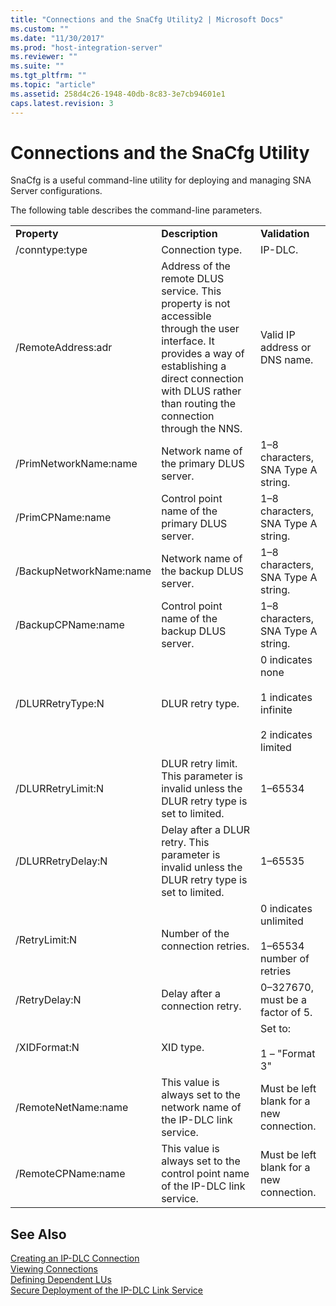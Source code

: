 ```yaml
---
title: "Connections and the SnaCfg Utility2 | Microsoft Docs"
ms.custom: ""
ms.date: "11/30/2017"
ms.prod: "host-integration-server"
ms.reviewer: ""
ms.suite: ""
ms.tgt_pltfrm: ""
ms.topic: "article"
ms.assetid: 258d4c26-1948-40db-8c83-3e7cb94601e1
caps.latest.revision: 3
---
```

# Connections and the SnaCfg Utility
SnaCfg is a useful command-line utility for deploying and managing SNA Server configurations.  
  
 The following table describes the command-line parameters.  
  
||||  
|-|-|-|  
|**Property**|**Description**|**Validation**|  
|/conntype:type|Connection type.|IP-DLC.|  
|/RemoteAddress:adr|Address of the remote DLUS service. This property is not accessible through the user interface. It provides a way of establishing a direct connection with DLUS rather than routing the connection through the NNS.|Valid IP address or DNS name.|  
|/PrimNetworkName:name|Network name of the primary DLUS server.|1–8 characters, SNA Type A string.|  
|/PrimCPName:name|Control point name of the primary DLUS server.|1–8 characters, SNA Type A string.|  
|/BackupNetworkName:name|Network name of the backup DLUS server.|1–8 characters, SNA Type A string.|  
|/BackupCPName:name|Control point name of the backup DLUS server.|1–8 characters, SNA Type A string.|  
|/DLURRetryType:N|DLUR retry type.|0 indicates none<br /><br /> 1 indicates infinite<br /><br /> 2 indicates limited|  
|/DLURRetryLimit:N|DLUR retry limit. This parameter is invalid unless the DLUR retry type is set to limited.|1–65534|  
|/DLURRetryDelay:N|Delay after a DLUR retry. This parameter is invalid unless the DLUR retry type is set to limited.|1–65535|  
|/RetryLimit:N|Number of the connection retries.|0 indicates unlimited<br /><br /> 1–65534 number of retries|  
|/RetryDelay:N|Delay after a connection retry.|0–327670, must be a factor of 5.|  
|/XIDFormat:N|XID type.|Set to:<br /><br /> 1 – "Format 3"|  
|/RemoteNetName:name|This value is always set to the network name of the IP-DLC link service.|Must be left blank for a new connection.|  
|/RemoteCPName:name|This value is always set to the control point name of the IP-DLC link service.|Must be left blank for a new connection.|  
  
## See Also  
 [Creating an IP-DLC Connection](../HIS2010/creating-an-ip-dlc-connection2.md)   
 [Viewing Connections](../HIS2010/viewing-connections2.md)   
 [Defining Dependent LUs](../HIS2010/defining-dependent-lus2.md)   
 [Secure Deployment of the IP-DLC Link Service](../HIS2010/secure-deployment-of-the-ip-dlc-link-service1.md)
